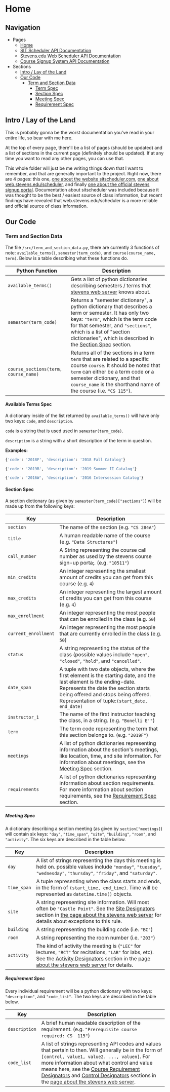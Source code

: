 # Home

## Navigation
- Pages
    - [Home](home.md)
    - [SIT Scheduler API Documentation](sitsched.md)
    - [Stevens.edu Web Scheduler API Documentation](stevens-scheduler.md)
    - [Course Signup System API Documentation](signup.md)
- Sections
    - [Intro / Lay of the Land](#intro--lay-of-the-land)
    - [Our Code](#our-code)
        - [Term and Section Data](#term-and-section-data)
            - [Term Spec](#term-spec)
            - [Section Spec](#section-spec)
            - [Meeting Spec](#meeting-spec)
            - [Requirement Spec](#requirement-spec) 

## Intro / Lay of the Land
This is probably gonna be the worst documentation you've read in your entire life, so bear with me here.

At the top of every page, there'll be a list of pages (should be updated) and a list of sections in the current page 
(definitely should be updated). If at any time you want to read any other pages, you can use that.

This whole folder will just be me writing things down that I want to remember, and that are generally important to the project.
Right now, there are 4 pages: this one, [one about the website sitscheduler.com](sitsched.md), 
[one about web.stevens.edu/scheduler](stevens-scheduler.md), and finally [one about the official stevens signup portal](signup.md).
Documentation about sitscheduler was included because it was thought to be the best / easiest source of class information, but 
recent findings have revealed that web.stevens.edu/scheduler is a more reliable and official source of class information.
<!-- TODO: Document actual code and what it give back -->

## Our Code
### Term and Section Data
The file `/src/term_and_section_data.py`, there are currently 3 functions of note: `available_terms()`, `semester(term_code)`, and `course(course_name, term)`.
Below is a table describing what these functions do.

| Python Function | Description |
|---|---|
| `available_terms()` | Gets a list of python dictionaries describing semesters / terms  that [stevens web server](https://web.stevens.edu/scheduler/core) knows about. |
| `semester(term_code)` | Returns a "semester dictionary", a python dictionary that describes a term or semester. It has only two keys: `"term"`, which is the term code for that semester, and `"sections"`, which is a list of "section dictionaries", which is described in the [Section Spec](#section-spec) section. |
| `course_sections(term, course_name)` | Returns all of the sections in a term `term` that are related to a specific course `course`. It should be noted that `term` can either be a term code or a semester dictionary, and that `course_name` is the shorthand name of the course (i.e. `"CS 115"`).

#### Available Terms Spec
A dictionary inside of the list returned by `available_terms()`  will have only two keys: `code`, and `description`. 

`code` is a string that is used used in `semester(term_code)`. 

`description` is a string with a short description of the term in question.

__**Examples:**__
```python
{'code': '2018F', 'description': '2018 Fall Catalog'}
``` 
```python
{'code': '2019B', 'description': '2019 Summer II Catalog'}
``` 
```python
{'code': '2016W', 'description': '2016 Intersession Catalog'}
``` 

#### Section Spec
A section dictionary (as given by `semester(term_code)["sections"]`) will be made up from the following keys: 

| Key | Description |
|---|---|
| `section` | The name of the section (e.g. `"CS 284A"`) |
| `title` | A human readable name of the course (e.g. `"Data Structures"`) |
| `call_number` | A String representing the course call number as used by the stevens course sign-up porta;. (e.g. `"10511"`) |
| `min_credits` | An integer representing the smallest amount of credits you can get from this course (e.g. `4`) |
| `max_credits` | An integer representing the largest amount of credits you can get from this course (e.g. `4`) |
| `max_enrollment` | An integer representing the most people that can be enrolled in the class (e.g. `50`) |
| `current_enrollment` | An integer representing the most people that are currently enrolled in the class (e.g. `50`) |
| `status` | A string representing the status of the class (possible values include `"open"`, `"closed"`, `"hold"`, and `"cancelled"`. |
| `date_span` | A tuple with two date objects, where the first element is the starting date, and the last element is the ending-date. Represents the date the section starts being offered and stops being offered. Representation of tuple:`(start_date, end_date)`|
| `instructor_1` | The name of the first instructor teaching the class, in a string. (e.g. `"Bonelli E'"`)|
| `term` | The term code representing the term that this section belongs to. (e.g. `"2019F"`)|
| `meetings` | A list of python dictionaries representing information about the section's meetings, like location, time, and site information. For information about meetings, see the [Meeting Spec](#meeting-spec) section. |
| `requirements` | A list of python dictionaries representing information about section requirements. For more information about section requirements, see the [Requirement Spec](#requirement-spec) section. |

##### Meeting Spec
A dictionary describing a section meeting (as given by `section["meetings]`) will contain six keys: 
`"day"`, `"time_span"`, `"site"`, `"building"`, `"room"`, and `"activity"`. The six keys are described in the table below.

| Key | Description |
|---|---|
| `day` | A list of strings representing the days this meeting is held on. possible values include `"monday"`, `"tuesday"`, `"wednesday"`, `"thursday"`, `"friday"`, and `"saturday"`. |
| `time_span` | A tuple representing when the class starts and ends, in the form of `(start_time, end_time)`. Time will be represented as `datetime.time()`  objects. |
| `site` | A string representing site information. Will most often be `"Castle Point"`. See the [Site Designators](stevens-scheduler.md#site-designators) section in [the page about the stevens web server](stevens-scheduler.md) for details about exceptions to this rule.|
| `building` | A string representing the building code (i.e. `"BC"`) |
| `room` | A string representing the room number (i.e. `"203"`) |
| `activity` | The kind of activity the meeting is (`"LEC"` for lectures, `"RCT"` for recitations, `"LAB"` for labs, etc). See the [Activity Designators](stevens-scheduler.md#activity-designators) section in the [page about the stevens web server](stevens-scheduler.md) for details.|

##### Requirement Spec
Every individual requirement will be a python dictionary with two keys: `"description"`, and `"code_list"`. 
The two keys are described in the table below.

| Key | Description |
|---|---|
| `description` | A brief human readable description of the requirement. (e.g. `"Prerequisite course required: CS  115"`) |
| `code_list` | A list of strings representing API codes and values that pertain to then. Will generally be in the form of `[control, value1, value2. ..., valuen]`. For more information about what control and value means here, see the [Course Requirement Designators](stevens-scheduler.md#course-requirements-designators) and [Control Designators](stevens-scheduler.md#control-designators) sections in the [page about the stevens web server](stevens-scheduler.md). |
